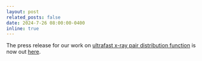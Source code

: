 ```yaml
---
layout: post
related_posts: false
date: 2024-7-26 08:00:00-0400
inline: true
---
```


The press release for our work on [ultrafast x-ray pair distribution function](/publications/#Griffiths2024resolving) is now out [here](https://www.bnl.gov/newsroom/news.php?a=221929&btw=1). 